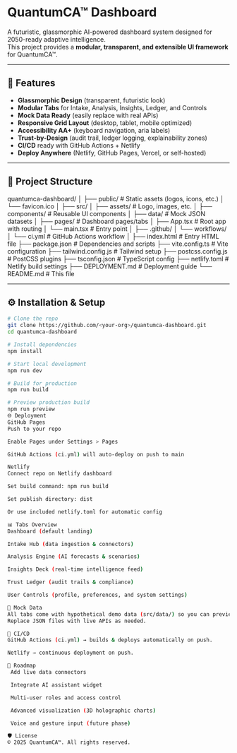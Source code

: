# QuantumCA™ Dashboard

A futuristic, glassmorphic AI-powered dashboard system designed for 2050-ready adaptive intelligence.  
This project provides a **modular, transparent, and extensible UI framework** for QuantumCA™.

---

## 🚀 Features
- **Glassmorphic Design** (transparent, futuristic look)
- **Modular Tabs** for Intake, Analysis, Insights, Ledger, and Controls
- **Mock Data Ready** (easily replace with real APIs)
- **Responsive Grid Layout** (desktop, tablet, mobile optimized)
- **Accessibility AA+** (keyboard navigation, aria labels)
- **Trust-by-Design** (audit trail, ledger logging, explainability zones)
- **CI/CD** ready with GitHub Actions + Netlify
- **Deploy Anywhere** (Netlify, GitHub Pages, Vercel, or self-hosted)

---

## 📂 Project Structure

quantumca-dashboard/
│
├── public/ # Static assets (logos, icons, etc.)
│ └── favicon.ico
│
├── src/
│ ├── assets/ # Logo, images, etc.
│ ├── components/ # Reusable UI components
│ ├── data/ # Mock JSON datasets
│ ├── pages/ # Dashboard pages/tabs
│ ├── App.tsx # Root app with routing
│ └── main.tsx # Entry point
│
├── .github/
│ └── workflows/
│ └── ci.yml # GitHub Actions workflow
│
├── index.html # Entry HTML file
├── package.json # Dependencies and scripts
├── vite.config.ts # Vite configuration
├── tailwind.config.js # Tailwind setup
├── postcss.config.js # PostCSS plugins
├── tsconfig.json # TypeScript config
├── netlify.toml # Netlify build settings
├── DEPLOYMENT.md # Deployment guide
└── README.md # This file

---

## ⚙️ Installation & Setup

```bash
# Clone the repo
git clone https://github.com/<your-org>/quantumca-dashboard.git
cd quantumca-dashboard

# Install dependencies
npm install

# Start local development
npm run dev

# Build for production
npm run build

# Preview production build
npm run preview
🌐 Deployment
GitHub Pages
Push to your repo

Enable Pages under Settings > Pages

GitHub Actions (ci.yml) will auto-deploy on push to main

Netlify
Connect repo on Netlify dashboard

Set build command: npm run build

Set publish directory: dist

Or use included netlify.toml for automatic config

📊 Tabs Overview
Dashboard (default landing)

Intake Hub (data ingestion & connectors)

Analysis Engine (AI forecasts & scenarios)

Insights Deck (real-time intelligence feed)

Trust Ledger (audit trails & compliance)

User Controls (profile, preferences, and system settings)

🤖 Mock Data
All tabs come with hypothetical demo data (src/data/) so you can preview without a backend.
Replace JSON files with live APIs as needed.

🔄 CI/CD
GitHub Actions (ci.yml) → builds & deploys automatically on push.

Netlify → continuous deployment on push.

🧭 Roadmap
 Add live data connectors

 Integrate AI assistant widget

 Multi-user roles and access control

 Advanced visualization (3D holographic charts)

 Voice and gesture input (future phase)

🛡️ License
© 2025 QuantumCA™. All rights reserved.